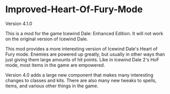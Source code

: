 # Improved-Heart-Of-Fury-Mode
Version 4.1.0

This is a mod for the game Icewind Dale: Enhanced Edition. It will not work on the original version of Icewind Dale.

This mod provides a more interesting version of Icewind Dale's Heart of Fury mode. Enemies are powered up greatly, but usually in other ways than just giving them large amounts of hit points. Like in Icewind Dale 2's HoF mode, most items in the game are empowered.

Version 4.0 adds a large new component that makes many interesting changes to classes and kits. There are also many new tweaks to spells, items, and various other things in the game.

